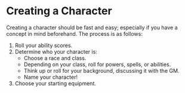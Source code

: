 # Creating a Character

Creating a character should be fast and easy; especially if you have a concept
in mind beforehand. The process is as follows:

1. Roll your ability scores.
2. Determine who your character is:
   * Choose a race and class.
   * Depending on your class, roll for powers, spells, or abilities.
   * Think up or roll for your background, discussing it with the GM.
   * Name your character!
3. Choose your starting equipment.
